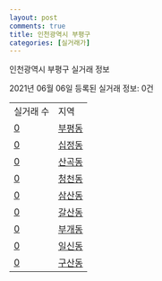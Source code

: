 ```yaml
---
layout: post
comments: true
title: 인천광역시 부평구
categories: [실거래가]
---
```


인천광역시 부평구 실거래 정보

2021년 06월 06일 등록된 실거래 정보: 0건


<table>
  <tr>
    <td>실거래 수</td>
    <td>지역</td>
  </tr>

  
  <tr>
    <td><a href="2823710100.html">0</a></td>
    <td><a href="2823710100.html">부평동</a></td>
  </tr>
    

  <tr>
    <td><a href="2823710200.html">0</a></td>
    <td><a href="2823710200.html">십정동</a></td>
  </tr>
    

  <tr>
    <td><a href="2823710300.html">0</a></td>
    <td><a href="2823710300.html">산곡동</a></td>
  </tr>
    

  <tr>
    <td><a href="2823710400.html">0</a></td>
    <td><a href="2823710400.html">청천동</a></td>
  </tr>
    

  <tr>
    <td><a href="2823710500.html">0</a></td>
    <td><a href="2823710500.html">삼산동</a></td>
  </tr>
    

  <tr>
    <td><a href="2823710600.html">0</a></td>
    <td><a href="2823710600.html">갈산동</a></td>
  </tr>
    

  <tr>
    <td><a href="2823710700.html">0</a></td>
    <td><a href="2823710700.html">부개동</a></td>
  </tr>
    

  <tr>
    <td><a href="2823710800.html">0</a></td>
    <td><a href="2823710800.html">일신동</a></td>
  </tr>
    

  <tr>
    <td><a href="2823710900.html">0</a></td>
    <td><a href="2823710900.html">구산동</a></td>
  </tr>
    


</table>
    